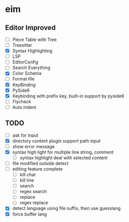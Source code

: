 # eim
## Editor Improved

- [ ] Piece Table with Tree
- [ ] Treesitter
- [x] Syntax Highlighting
- [ ] LSP
- [ ] EditorConfig
- [ ] Search Everything
- [x] Color Schema
- [ ] Format file
- [x] KeyBinding
- [x] PySide6
- [x] Keybinding with prefix key, built-in support by pyside6
- [ ] Flycheck
- [ ] Auto indent

## TODO
- [ ] ask for input
- [X] directory content plugin support path input
- [ ] show error message
- [X] syntax high light for multiple line string, comment
  - [ ] syntax highlight deal with selected content
- [ ] file modified outside detect
- [ ] editing feature complete
  - [ ] kill char
  - [ ] kill line
  - [ ] search
  - [ ] regex search
  - [ ] replace
  - [ ] regex replace
- [X] detect language using file suffix, then use guesslang
- [X] force buffer lang
